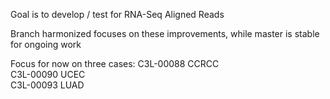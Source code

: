 Goal is to develop / test for RNA-Seq Aligned Reads

Branch harmonized focuses on these improvements, while master is stable for ongoing work

Focus for now on three cases: 
    C3L-00088   CCRCC   
    C3L-00090   UCEC    
    C3L-00093   LUAD    


